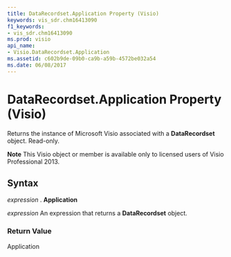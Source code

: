 ```yaml
---
title: DataRecordset.Application Property (Visio)
keywords: vis_sdr.chm16413090
f1_keywords:
- vis_sdr.chm16413090
ms.prod: visio
api_name:
- Visio.DataRecordset.Application
ms.assetid: c602b9de-09b0-ca9b-a59b-4572be032a54
ms.date: 06/08/2017
---
```



# DataRecordset.Application Property (Visio)

Returns the instance of Microsoft Visio associated with a **DataRecordset** object. Read-only.


 **Note**  This Visio object or member is available only to licensed users of Visio Professional 2013.


## Syntax

 _expression_ . **Application**

 _expression_ An expression that returns a **DataRecordset** object.


### Return Value

Application



